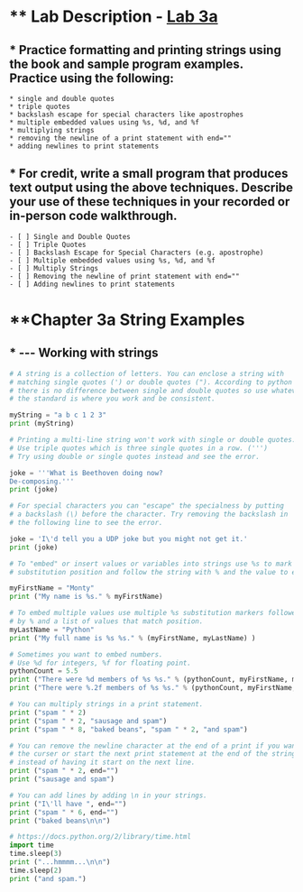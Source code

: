 # ** Lab Description - [Lab 3a](https://btc.instructure.com/courses/1997047/assignments/20426458)

## * Practice formatting and printing strings using the book and sample program examples. Practice using the following:
    * single and double quotes
    * triple quotes
    * backslash escape for special characters like apostrophes
    * multiple embedded values using %s, %d, and %f
    * multiplying strings
    * removing the newline of a print statement with end=""
    * adding newlines to print statements


## * For credit, write a small program that produces text output using the above techniques. Describe your use of these techniques in your recorded or in-person code walkthrough.
    - [ ] Single and Double Quotes
    - [ ] Triple Quotes
    - [ ] Backslash Escape for Special Characters (e.g. apostrophe)
    - [ ] Multiple embedded values using %s, %d, and %f
    - [ ] Multiply Strings
    - [ ] Removing the newline of print statement with end=""
    - [ ] Adding newlines to print statements

# **Chapter 3a String Examples

## * --- Working with strings
```python
# A string is a collection of letters. You can enclose a string with
# matching single quotes (') or double quotes ("). According to python
# there is no difference between single and double quotes so use whatever
# the standard is where you work and be consistent.

myString = "a b c 1 2 3"
print (myString)
```

```python
# Printing a multi-line string won't work with single or double quotes.
# Use triple quotes which is three single quotes in a row. (''')
# Try using double or single quotes instead and see the error.

joke = '''What is Beethoven doing now?
De-composing.'''
print (joke)
```

```python
# For special characters you can "escape" the specialness by putting
# a backslash (\) before the character. Try removing the backslash in
# the following line to see the error.

joke = 'I\'d tell you a UDP joke but you might not get it.'
print (joke)
```

```python
# To "embed" or insert values or variables into strings use %s to mark the
# substitution position and follow the string with % and the value to embed.

myFirstName = "Monty"
print ("My name is %s." % myFirstName)
```

```python
# To embed multiple values use multiple %s substitution markers followed
# by % and a list of values that match position.
myLastName = "Python"
print ("My full name is %s %s." % (myFirstName, myLastName) )
```

```python
# Sometimes you want to embed numbers.
# Use %d for integers, %f for floating point.
pythonCount = 5.5
print ("There were %d members of %s %s." % (pythonCount, myFirstName, myLastName))
print ("There were %.2f members of %s %s." % (pythonCount, myFirstName, myLastName))
```

```python
# You can multiply strings in a print statement.
print ("spam " * 2)
print ("spam " * 2, "sausage and spam")
print ("spam " * 8, "baked beans", "spam " * 2, "and spam")
```

```python
# You can remove the newline character at the end of a print if you want to leave
# the curser or start the next print statement at the end of the string
# instead of having it start on the next line.
print ("spam " * 2, end="")
print ("sausage and spam")
```

```python
# You can add lines by adding \n in your strings.
print ("I\'ll have ", end="")
print ("spam " * 6, end="")
print ("baked beans\n\n")
```

```python
# https://docs.python.org/2/library/time.html
import time
time.sleep(3)
print ("...hmmmm...\n\n")
time.sleep(2)
print ("and spam.")
```
